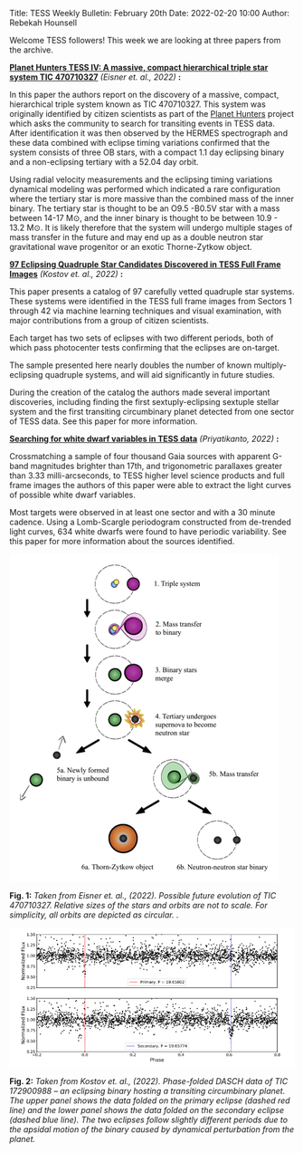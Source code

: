 Title: TESS Weekly Bulletin: February 20th 
Date: 2022-02-20 10:00
Author: Rebekah Hounsell


Welcome TESS followers!
This week we are looking at three papers from the archive.

**[Planet Hunters TESS IV: A massive, compact hierarchical triple star system TIC 470710327](https://arxiv.org/abs/2202.06964)** *(Eisner et. al., 2022)* **:**

In this paper the authors report on the discovery of a massive, compact, hierarchical triple system known as TIC 470710327. This system was originally identified by citizen scientists as part of the [Planet Hunters](https://www.zooniverse.org/projects/nora-dot-eisner/planet-hunters-tess) project which asks the community to search for transiting events in TESS data. After identification it was then observed by the HERMES spectrograph and these data combined with eclipse timing variations confirmed that the system consists of three OB stars, with a compact 1.1 day eclipsing binary and a non-eclipsing tertiary with a 52.04 day orbit. 

Using radial velocity measurements and the eclipsing timing variations dynamical modeling was performed which indicated a rare configuration where the tertiary star is more massive than the combined mass of the inner binary. The tertiary star is thought to be an O9.5 -B0.5V star with a mass between 14-17 M⊙, and the inner binary is thought to be between 10.9 - 13.2 M⊙. It is likely therefore that the system will undergo multiple stages of mass transfer in the future and may end up as a double neutron star gravitational wave progenitor or an exotic Thorne-Zytkow object.

**[97 Eclipsing Quadruple Star Candidates Discovered in TESS Full Frame Images](https://arxiv.org/abs/2202.05790)** *(Kostov et. al.,  2022)* **:**

This paper presents a catalog of 97 carefully vetted quadruple star systems. These systems were identified in the TESS full frame images from Sectors 1 through 42 via machine learning techniques and visual examination, with major contributions from a group of citizen scientists. 

Each target has two sets of eclipses with two different periods,  both of which pass photocenter tests confirming that the eclipses are on-target. 

The sample presented here nearly doubles the number of known multiply-eclipsing quadruple systems, and will aid significantly in future studies. 

During the creation of the catalog the authors made several important discoveries, including finding the first sextuply-eclipsing sextuple stellar system and the first transiting circumbinary planet detected from one sector of TESS data. See this paper for more information.

**[Searching for white dwarf variables in TESS data](https://arxiv.org/abs/2202.03895)** *(Priyatikanto, 2022)* **:**

Crossmatching a sample of four thousand Gaia sources with apparent G-band magnitudes brighter than 17th, and trigonometric parallaxes greater than 3.33 milli-arcseconds, to TESS higher level science products and full frame images the authors of this paper were able to extract the light curves of possible white dwarf variables. 

Most targets were observed in at least one sector and with a 30 minute cadence. Using a Lomb-Scargle periodogram constructed from de-trended light curves, 634 white dwarfs were found to have periodic variability. See this paper for more information about the sources identified. 
 
![Eisner2](images/news/Eisner_2022.png)

**Fig. 1:** *Taken from Eisner et. al., (2022). Possible future evolution of TIC 470710327. Relative sizes of the stars and orbits are not to scale. For simplicity, all orbits are depicted as circular. .*

![Kostov2](images/news/Kostov_2022.png)

**Fig. 2:** *Taken from Kostov et. al., (2022). Phase-folded DASCH data of TIC 172900988 – an eclipsing binary hosting a transiting circumbinary planet. The upper panel shows the data folded on the primary eclipse (dashed red line) and the lower panel shows the data folded on the secondary eclipse (dashed blue line). The two eclipses follow slightly different periods due to the apsidal motion of the binary caused by dynamical perturbation from the planet.*
